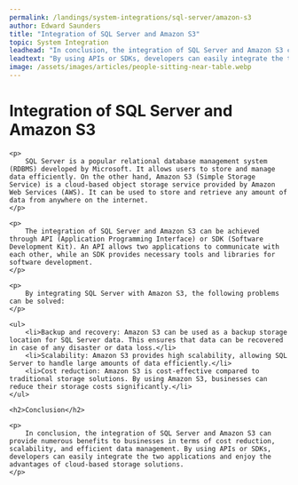 ```yaml
---
permalink: /landings/system-integrations/sql-server/amazon-s3
author: Edward Saunders
title: "Integration of SQL Server and Amazon S3"
topic: System Integration
leadhead: "In conclusion, the integration of SQL Server and Amazon S3 can provide numerous benefits to businesses in terms of cost reduction, scalability, and efficient data management"
leadtext: "By using APIs or SDKs, developers can easily integrate the two applications and enjoy the advantages of cloud-based storage solutions."
image: /assets/images/articles/people-sitting-near-table.webp
---
```

<div class="arttext">	<h1>Integration of SQL Server and Amazon S3</h1>

	<p>
		SQL Server is a popular relational database management system (RDBMS) developed by Microsoft. It allows users to store and manage data efficiently. On the other hand, Amazon S3 (Simple Storage Service) is a cloud-based object storage service provided by Amazon Web Services (AWS). It can be used to store and retrieve any amount of data from anywhere on the internet.
	</p>

	<p>
		The integration of SQL Server and Amazon S3 can be achieved through API (Application Programming Interface) or SDK (Software Development Kit). An API allows two applications to communicate with each other, while an SDK provides necessary tools and libraries for software development.
	</p>

	<p>
		By integrating SQL Server with Amazon S3, the following problems can be solved:
	</p>

	<ul>
		<li>Backup and recovery: Amazon S3 can be used as a backup storage location for SQL Server data. This ensures that data can be recovered in case of any disaster or data loss.</li>
		<li>Scalability: Amazon S3 provides high scalability, allowing SQL Server to handle large amounts of data efficiently.</li>
		<li>Cost reduction: Amazon S3 is cost-effective compared to traditional storage solutions. By using Amazon S3, businesses can reduce their storage costs significantly.</li>
	</ul>

	<h2>Conclusion</h2>

	<p>
		In conclusion, the integration of SQL Server and Amazon S3 can provide numerous benefits to businesses in terms of cost reduction, scalability, and efficient data management. By using APIs or SDKs, developers can easily integrate the two applications and enjoy the advantages of cloud-based storage solutions.
	</p>
</div>